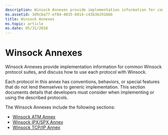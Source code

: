 ```yaml
---
description: Winsock Annexes provide implementation information for common Winsock protocol suites, and discuss how to use each protocol with Winsock.
ms.assetid: 3d9cba77-ef84-4835-b914-c43b3629166b
title: Winsock Annexes
ms.topic: article
ms.date: 05/31/2018
---
```


# Winsock Annexes

Winsock Annexes provide implementation information for common Winsock protocol suites, and discuss how to use each protocol with Winsock.

Each protocol in this annex has conventions, behaviors, or special features that do not lend themselves to generic implementation. This section documents details that developers must consider when implementing or using the described protocols.

The Winsock Annexes include the following sections:

-   [Winsock ATM Annex](winsock-atm-annex.md)
-   [Winsock IPX/SPX Annex](winsock-ipx-spx-annex.md)
-   [Winsock TCP/IP Annex](winsock-tcp-ip-annex.md)

 

 



